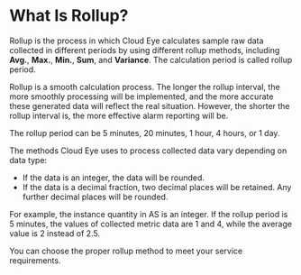 # What Is Rollup?<a name="EN-US_TOPIC_0084812078"></a>

Rollup is the process in which Cloud Eye calculates sample raw data collected in different periods by using different rollup methods, including  **Avg.**,  **Max.**,  **Min.**,  **Sum**, and  **Variance**. The calculation period is called rollup period.

Rollup is a smooth calculation process. The longer the rollup interval, the more smoothly processing will be implemented, and the more accurate these generated data will reflect the real situation. However, the shorter the rollup interval is, the more effective alarm reporting will be.

The rollup period can be 5 minutes, 20 minutes, 1 hour, 4 hours, or 1 day.

The methods Cloud Eye uses to process collected data vary depending on data type:

-   If the data is an integer, the data will be rounded.
-   If the data is a decimal fraction, two decimal places will be retained. Any further decimal places will be rounded.

For example, the instance quantity in AS is an integer. If the rollup period is 5 minutes, the values of collected metric data are 1 and 4, while the average value is 2 instead of 2.5.

You can choose the proper rollup method to meet your service requirements.

